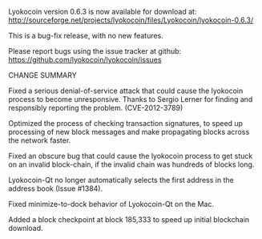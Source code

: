 Lyokocoin version 0.6.3 is now available for download at:
  http://sourceforge.net/projects/lyokocoin/files/Lyokocoin/lyokocoin-0.6.3/

This is a bug-fix release, with no new features.

Please report bugs using the issue tracker at github:
  https://github.com/lyokocoin/lyokocoin/issues

CHANGE SUMMARY

Fixed a serious denial-of-service attack that could cause the
lyokocoin process to become unresponsive. Thanks to Sergio Lerner
for finding and responsibly reporting the problem. (CVE-2012-3789)

Optimized the process of checking transaction signatures, to
speed up processing of new block messages and make propagating
blocks across the network faster.

Fixed an obscure bug that could cause the lyokocoin process to get
stuck on an invalid block-chain, if the invalid chain was
hundreds of blocks long.

Lyokocoin-Qt no longer automatically selects the first address
in the address book (Issue #1384).

Fixed minimize-to-dock behavior of Lyokocoin-Qt on the Mac.

Added a block checkpoint at block 185,333 to speed up initial
blockchain download.
